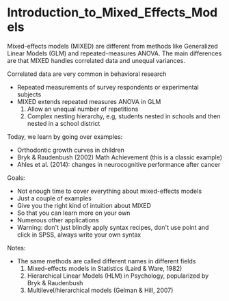 # Introduction_to_Mixed_Effects_Models

Mixed-effects models (MIXED) are different from methods like Generalized Linear Models (GLM) and repeated-measures ANOVA. The main differences are that MIXED handles correlated data and unequal variances.

Correlated data are very common in behavioral research
  - Repeated measurements of survey respondents or experimental subjects
  - MIXED extends repeated measures ANOVA in GLM 
	1. Allow an unequal number of repetitions
	2. Complex nesting hierarchy, e.g, students nested in schools and then nested in a school district

Today, we learn by going over examples:
  - Orthodontic growth curves in children
  - Bryk & Raudenbush (2002) Math Achievement (this is a classic example)
  - Ahles et al. (2014): changes in neurocognitive performance after cancer

Goals: 
  - Not enough time to cover everything about mixed-effects models
  - Just a couple of examples
  - Give you the right kind of intuition about MIXED
  - So that you can learn more on your own
  - Numerous other applications 
  - Warning: don't just blindly apply syntax recipes, don't use point and click in SPSS, always write your own syntax

Notes:
  - The same methods are called different names in different fields
	1. Mixed-effects models in Statistics (Laird & Ware, 1982)
  	2. Hierarchical Linear Models (HLM) in Psychology, popularized by Bryk & Raudenbush
   	3. Multilevel/hierarchical models (Gelman & Hill, 2007)
